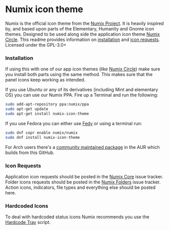 Numix icon theme
================
Numix is the official icon theme from the [Numix Project](http://numixproject.org). It is heavily inspired by, and based upon parts of the Elementary, Humanity and Gnome icon themes. Designed to be used along side the application icon theme [Numix Circle](https://github.com/numixproject/numix-icon-theme-circle). This readme provides information on [installation](https://github.com/numixproject/numix-icon-theme#installation) and [icon requests](https://github.com/numixproject/numix-icon-theme#icon-requests). Licensed under the GPL-3.0+

### Installation
If using this with one of our app icon themes (like [Numix Circle](https://github.com/numixproject/numix-icon-theme-circle)) make sure you install both parts using the same method. This makes sure that the panel icons keep working as intended.

If you use Ubuntu or any of its derivatives (including Mint and elementary OS) you can use our Numix PPA. Fire up a Terminal and run the following:

```bash
sudo add-apt-repository ppa:numix/ppa
sudo apt-get update
sudo apt-get install numix-icon-theme
```

If you use Fedora you can either use [Fedy](http://folkswithhats.org/) or using a terminal run:

```bash
sudo dnf copr enable numix/numix
sudo dnf install numix-icon-theme
```

For Arch users there's a [community maintained package](https://aur.archlinux.org/packages/numix-icon-theme-git/) in the AUR which builds from this GitHub.

### Icon Requests
Application icon requests should be posted in the [Numix Core](https://github.com/numixproject/numix-core) issue tracker. Folder icons requests should be posted in the [Numix Folders](https://github.com/numixproject/numix-folders/issues) issue tracker. Action icons, indicators, file types and everything else should be posted here.

### Hardcoded Icons
To deal with hardcoded status icons Numix recommends you use the [Hardcode Tray](https://github.com/bil-elmoussaoui/Hardcode-Tray) script.
